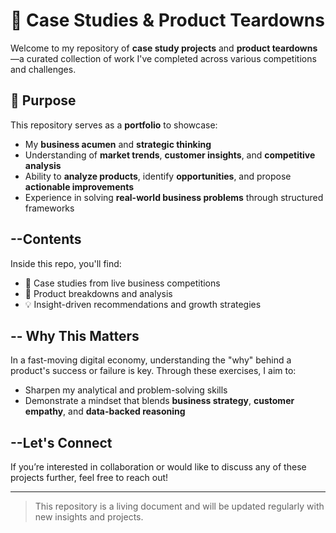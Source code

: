 # 🧠 Case Studies & Product Teardowns

Welcome to my repository of **case study projects** and **product teardowns**—a curated collection of work I've completed across various competitions and challenges.

## 📌 Purpose

This repository serves as a **portfolio** to showcase:
- My **business acumen** and **strategic thinking**
- Understanding of **market trends**, **customer insights**, and **competitive analysis**
- Ability to **analyze products**, identify **opportunities**, and propose **actionable improvements**
- Experience in solving **real-world business problems** through structured frameworks

## --Contents

Inside this repo, you'll find:
- 📄 Case studies from live business competitions
- 🧩 Product breakdowns and analysis
- 💡 Insight-driven recommendations and growth strategies

## -- Why This Matters

In a fast-moving digital economy, understanding the "why" behind a product's success or failure is key. Through these exercises, I aim to:
- Sharpen my analytical and problem-solving skills  
- Demonstrate a mindset that blends **business strategy**, **customer empathy**, and **data-backed reasoning**

## --Let's Connect

If you’re interested in collaboration or would like to discuss any of these projects further, feel free to reach out!

---

> This repository is a living document and will be updated regularly with new insights and projects.
